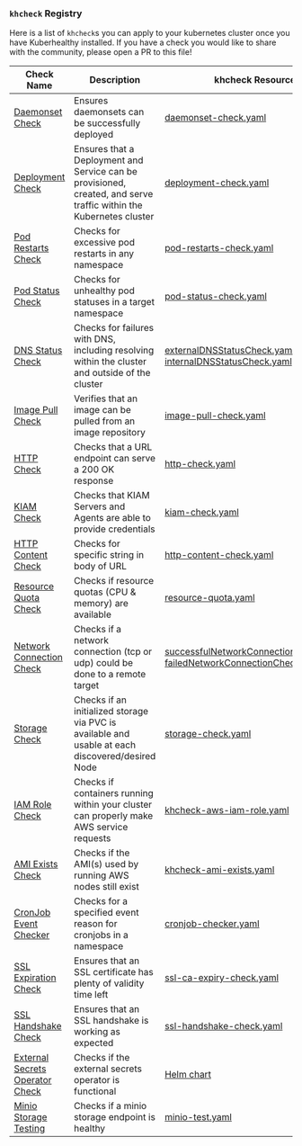 ### `khcheck` Registry

Here is a list of `khcheck`s you can apply to your kubernetes cluster once you have Kuberhealthy installed.  If you have a check you would like to share with the community, please open a PR to this file!


| Check Name                                                                      | Description                                                                                                        | khcheck Resource                                                                                                                                                                                                      | Contributor          |
| ------------------------------------------------------------------------------- | ------------------------------------------------------------------------------------------------------------------ | --------------------------------------------------------------------------------------------------------------------------------------------------------------------------------------------------------------------- | -------------------- |
| [Daemonset Check](../cmd/daemonset-check/README.md)                             | Ensures daemonsets can be successfully deployed                                                                    | [daemonset-check.yaml](../cmd/daemonset-check/daemonset-check.yaml)                                                                                                                                                   | @integrii @joshulyne |
| [Deployment Check](../cmd/deployment-check/README.md)                           | Ensures that a Deployment and Service can be provisioned, created, and serve traffic within the Kubernetes cluster | [deployment-check.yaml](../cmd/deployment-check/deployment-check.yaml)                                                                                                                                                | @jonnydawg           |
| [Pod Restarts Check](../cmd/pod-restarts-check/README.md)                       | Checks for excessive pod restarts in any namespace                                                                 | [pod-restarts-check.yaml](../cmd/pod-restarts-check/pod-restarts-check.yaml)                                                                                                                                          | @integrii @joshulyne |
| [Pod Status Check](../cmd/pod-status-check/README.md)                           | Checks for unhealthy pod statuses in a target namespace                                                            | [pod-status-check.yaml](../cmd/pod-status-check/pod-status-check.yaml)                                                                                                                                                | @integrii @rukatm    |
| [DNS Status Check](../cmd/dns-resolution-check/README.md)                       | Checks for failures with DNS, including resolving within the cluster and outside of the cluster                    | [externalDNSStatusCheck.yaml](../cmd/dns-resolution-check/externalDNSStatusCheck.yaml) [internalDNSStatusCheck.yaml](../cmd/dns-resolution-check/internalDNSStatusCheck.yaml)                                         | @integrii @joshulyne |
| [Image Pull Check](../cmd/test-check#image-pull-check)                 | Verifies that an image can be pulled from an image repository                                                      | [image-pull-check.yaml](../cmd/test-check/image-pull-check.yaml)                                                                                                                                             | @zjhans              |
| [HTTP Check](../cmd/http-check/README.md)                                       | Checks that a URL endpoint can serve a 200 OK response                                                             | [http-check.yaml](../cmd/http-check/http-check.yaml)                                                                                                                                                                  | @jonnydawg           |
| [KIAM Check](../cmd/kiam-check/README.md)                                       | Checks that KIAM Servers and Agents are able to provide credentials                                                | [kiam-check.yaml](../cmd/kiam-check/kiam-check.yaml)                                                                                                                                                                  | @jonnydawg           |
| [HTTP Content Check](../cmd/http-content-check/README.md)                       | Checks for specific string in body of URL                                                                          | [http-content-check.yaml](../cmd/http-content-check/http-content-check.yaml)                                                                                                                                          | @jdowni000           |
| [Resource Quota Check](../cmd/resource-quota-check/README.md)                   | Checks if resource quotas (CPU & memory) are available                                                             | [resource-quota.yaml](../cmd/resource-quota-check/resource-quota.yaml)                                                                                                                                                | @jonnydawg           |
| [Network Connection Check](../cmd/network-connection-check/README.md)           | Checks if a network connection (tcp or udp) could be done to a remote target                                       | [successfulNetworkConnectionCheck.yaml](../cmd/network-connection-check/successfulNetworkConnectionCheck.yaml) [failedNetworkConnectionCheck.yaml](../cmd/network-connection-check/failedNetworkConnectionCheck.yaml) | @bavarianbidi        |
| [Storage Check](https://github.com/ChrisHirsch/kuberhealthy-storage-check)      | Checks if an initialized storage via PVC is available and usable at each discovered/desired Node                   | [storage-check.yaml](https://github.com/ChrisHirsch/kuberhealthy-storage-check/blob/master/deploy/storage-check.yaml)                                                                                                 | @chrishirsch         |
| [IAM Role Check](https://github.com/mmogylenko/kuberhealthy-aws-iam-role-check) | Checks if containers running within your cluster can properly make AWS service requests                            | [khcheck-aws-iam-role.yaml](https://github.com/mmogylenko/kuberhealthy-aws-iam-role-check/blob/master/example/khcheck-aws-iam-role.yaml)                                                                              | @mmogylenko          |
| [AMI Exists Check](https://github.com/mtougeron/kuberhealthy-ami-exists-check)  | Checks if the AMI(s) used by running AWS nodes still exist                                                         | [khcheck-ami-exists.yaml](https://github.com/mtougeron/kuberhealthy-ami-exists-check/tree/main/example)                                                                                                               | @mtougeron           |
| [CronJob Event Checker](../cmd/cronjob-checker/README.md)                       | Checks for a specified event reason for cronjobs in a namespace                                                    | [cronjob-checker.yaml](../cmd/cronjob-checker/cronjob-checker.yaml)                                                                                                                                                   | @jdowni000           |
| [SSL Expiration Check](../cmd/ssl-expiry-check/README.md)                       | Ensures that an SSL certificate has plenty of validity time left                                                   | [ssl-ca-expiry-check.yaml](../cmd/ssl-expiry-check/ssl-ca-expiry-check.yaml)                                                                                                                                          | @zjhans           |
| [SSL Handshake Check](../cmd/ssl-handshake-check/README.md)                       | Ensures that an SSL handshake is working as expected                                                             | [ssl-handshake-check.yaml](../cmd/ssl-handshake-check/ssl-handshake-check.yaml) | @zjhans |
| [External Secrets Operator Check](https://github.com/Nick-Triller/khcheck-external-secrets)                           | Checks if the external secrets operator is functional                        | [Helm chart](https://github.com/Nick-Triller/khcheck-external-secrets/tree/master/charts/khcheck-external-secrets)                                                                                                                                                   | @Nick-Triller          | 
| [Minio Storage Testing](https://github.com/kuberhealth/minio-test)                     | Checks if a minio storage endpoint is healthy                       | [minio-test.yaml](https://github.com/kuberhealthy/minio-test/blob/main/minio-test.yaml)                                                                                                                                                   | @rjacks161          |

